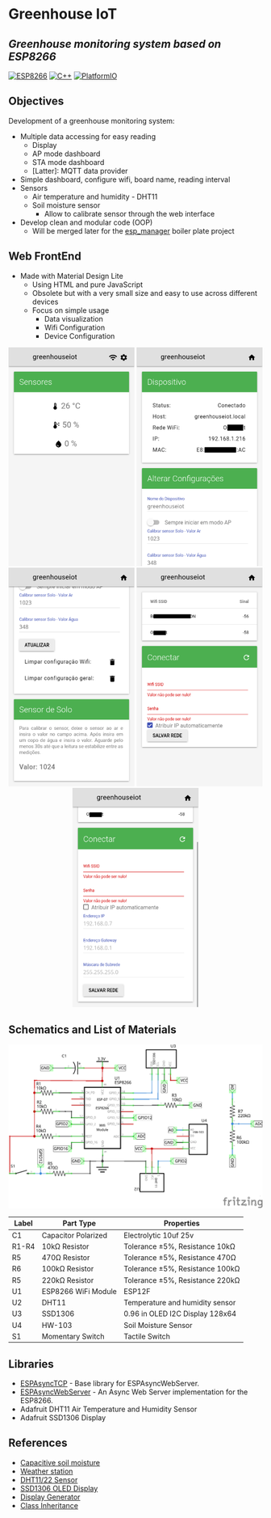 # Greenhouse IoT

## _Greenhouse monitoring system based on ESP8266_
[![ESP8266](https://img.shields.io/badge/ESP-8266-blue.svg)](https://github.com/esp8266/esp8266-wiki)
[![C++](https://img.shields.io/badge/C-++-blue.svg)]()
[![PlatformIO](https://img.shields.io/badge/Platform-IO-blue.svg)](https://platformio.org/)

## Objectives

Development of a greenhouse monitoring system:

* Multiple data accessing for easy reading
  * Display
  * AP mode dashboard
  * STA mode dashboard
  * [Latter]: MQTT data provider
* Simple dashboard, configure wifi, board name, reading interval
* Sensors
  * Air temperature and humidity - DHT11
  * Soil moisture sensor
    * Allow to calibrate sensor through the web interface
* Develop clean and modular code (OOP)
  * Will be merged later for the [esp_manager][esp_manager] boiler plate project

## Web FrontEnd

* Made with Material Design Lite
  * Using HTML and pure JavaScript
  * Obsolete but with a very small size and easy to use across different devices
  * Focus on simple usage
    * Data visualization
    * Wifi Configuration
    * Device Configuration

<p align="center">
  <img width="250" src="https://raw.githubusercontent.com/lgmarin/greenhouse_iot/main/img/scr_index.png" alt="Home Screen">
  <img width="250" src="https://raw.githubusercontent.com/lgmarin/greenhouse_iot/main/img/scr_cfg1.png" alt="Config Screen - Part 1">
  <img width="250" src="https://raw.githubusercontent.com/lgmarin/greenhouse_iot/main/img/scr_cf2.png" alt="Config Screen - Part 2">
  <img width="250" src="https://raw.githubusercontent.com/lgmarin/greenhouse_iot/main/img/scr_wifi1.png" alt="Wifi Config Screen - Part 1">
  <img width="250" src="https://raw.githubusercontent.com/lgmarin/greenhouse_iot/main/img/scr_wifi2.png" alt="Wifi Config Screen - Part 2">    
</p>

## Schematics and List of Materials

<p align="center">
  <img width="550" src="https://raw.githubusercontent.com/lgmarin/greenhouse_iot/main/img/schematics.png" alt="Schematics">
</p>

| Label | Part Type | Properties |
|-----|-----|---|
|C1|Capacitor Polarized|Electrolytic 10uf 25v|
|R1-R4|10kΩ Resistor|Tolerance ±5%, Resistance 10kΩ|
|R5|470Ω Resistor|Tolerance ±5%, Resistance 470Ω|
|R6|100kΩ Resistor|Tolerance ±5%, Resistance 100kΩ|
|R5|220kΩ Resistor|Tolerance ±5%, Resistance 220kΩ|
|U1|ESP8266 WiFi Module|ESP12F|
|U2|DHT11|Temperature and humidity sensor|
|U3|SSD1306|0.96 in OLED I2C Display 128x64|
|U4|HW-103|Soil Moisture Sensor|
|S1|Momentary Switch|Tactile Switch|

## Libraries

* [ESPAsyncTCP](https://github.com/me-no-dev/ESPAsyncTCP) - Base library for ESPAsyncWebServer.
* [ESPAsyncWebServer](https://github.com/me-no-dev/ESPAsyncWebServer) - An Async Web Server implementation for the ESP8266.
* Adafruit DHT11 Air Temperature and Humidity Sensor
* Adafruit SSD1306 Display


## References

* [Capacitive soil moisture](https://how2electronics.com/capacitive-soil-moisture-sensor-esp8266-esp32-oled-display/)
* [Weather station](https://www.engineersgarage.com/nodemcu-weather-station/)
* [DHT11/22 Sensor](https://randomnerdtutorials.com/esp8266-dht11dht22-temperature-and-humidity-web-server-with-arduino-ide/)
* [SSD1306 OLED Display](https://randomnerdtutorials.com/esp8266-0-96-inch-oled-display-with-arduino-ide/)
* [Display Generator](https://rickkas7.github.io/DisplayGenerator/index.html)
* [Class Inheritance](https://forum.arduino.cc/t/access-adafruit-ssd1306-object-inside-my-class/969569)

[esp_manager]: https://github.com/lgmarin/esp_manager